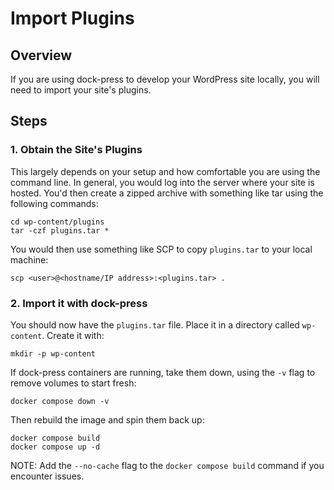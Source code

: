 # Import Plugins
## Overview
If you are using dock-press to develop your WordPress site locally, you will need to import your site's plugins.

## Steps
### 1. Obtain the Site's Plugins
This largely depends on your setup and how comfortable you are using the command line. In general, you would log into the server where your site is hosted. You'd then create a zipped archive with something like tar using the following commands:

```shell
cd wp-content/plugins
tar -czf plugins.tar *
```

You would then use something like SCP to copy `plugins.tar` to your local machine:

```shell
scp <user>@<hostname/IP address>:<plugins.tar> .
```

### 2. Import it with dock-press
You should now have the `plugins.tar` file. Place it in a directory called `wp-content`. Create it with:

```shell
mkdir -p wp-content
```

If dock-press containers are running, take them down, using the `-v` flag to remove volumes to start fresh:

```shell
docker compose down -v
```

Then rebuild the image and spin them back up:

```shell
docker compose build
docker compose up -d
```

NOTE: Add the `--no-cache` flag to the `docker compose build` command if you encounter issues.
